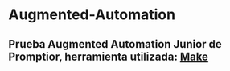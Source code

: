 # Augmented-Automation
## Prueba Augmented Automation Junior de Promptior, herramienta utilizada: [Make](https://www.make.com/en)

